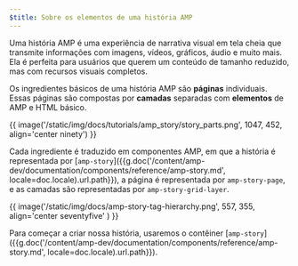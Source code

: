```yaml
---
$title: Sobre os elementos de uma história AMP
---
```


Uma história AMP é uma experiência de narrativa visual em tela cheia que transmite informações com imagens, vídeos, gráficos, áudio e muito mais. Ela é perfeita para usuários que querem um conteúdo de tamanho reduzido, mas com recursos visuais completos.  

Os ingredientes básicos de uma história AMP são **páginas** individuais. Essas páginas são compostas por **camadas** separadas com **elementos** de AMP e HTML básico.

{{ image('/static/img/docs/tutorials/amp_story/story_parts.png', 1047, 452, align='center ninety') }}

Cada ingrediente é traduzido em componentes AMP, em que a história é representada por [`amp-story`]({{g.doc('/content/amp-dev/documentation/components/reference/amp-story.md', locale=doc.locale).url.path}}), a página é representada por `amp-story-page`, e as camadas são representadas por `amp-story-grid-layer`.

{{ image('/static/img/docs/amp-story-tag-hierarchy.png', 557, 355, align='center seventyfive' ) }}

Para começar a criar nossa história, usaremos o contêiner [`amp-story`]({{g.doc('/content/amp-dev/documentation/components/reference/amp-story.md', locale=doc.locale).url.path}}).
